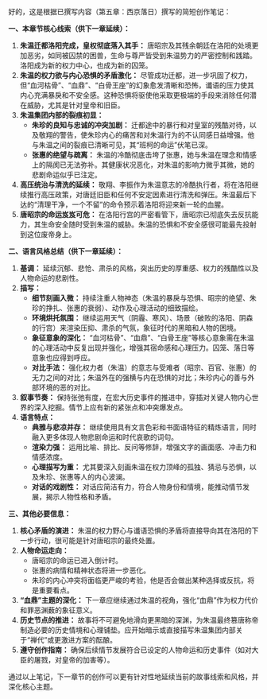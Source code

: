好的，这是根据已撰写内容（第五章：西京落日）撰写的简短创作笔记：

**一、本章节核心线索（供下一章延续）：**

1.  **朱温迁都洛阳完成，皇权彻底落入其手：** 唐昭宗及其残余朝廷在洛阳的处境更加恶劣，如同被囚禁的困兽，生命与尊严皆受到朱温势力的严密控制和践踏。洛阳成为新的权力中心，也成为新的囚笼。
2.  **朱温的权力欲与内心恐惧的矛盾激化：** 尽管成功迁都，进一步巩固了权力，但“血河枯骨”、“血鼎”、“白骨王座”的幻象愈发清晰和恐怖，谶语的压力使其内心充满暴戾和不安全感。这种恐惧将驱使他采取更极端的手段来消除任何潜在威胁，尤其是针对皇帝和旧臣。
3.  **朱温集团内部的裂痕初显：**
    *   **朱珍的良知与忠诚的冲突加剧：** 迁都途中的暴行和对皇室的残酷对待，以及敬翔的警告，使朱珍内心的痛苦和对朱温行为的不认同感日益增强。他与朱温之间的裂痕已清晰可见，其“班柯的命运”伏笔已深。
    *   **张惠的绝望与疏离：** 朱温的冷酷彻底击垮了张惠，她与朱温在理念和情感上的隔阂已无法弥补。其健康状况恶化，对朱温的影响力微乎其微，她的悲剧命运似乎已注定。
4.  **高压统治与清洗的延续：** 敬翔、李振作为朱温意志的冷酷执行者，将在洛阳继续推行高压政策，对唐廷旧臣和任何不安定因素进行清洗和弹压。朱温最后下达的“清理干净，一个不留”的命令预示着洛阳将迎来新一轮的血腥。
5.  **唐昭宗的命运岌岌可危：** 在洛阳行宫的严密看管下，唐昭宗已彻底失去反抗能力，其生命安全随时受到朱温的威胁。朱温的恐惧和不安全感很可能最先投射到这位废帝身上。

**二、语言风格总结（供下一章延续）：**

1.  **基调：** 延续沉郁、悲怆、肃杀的风格，突出历史的厚重感、权力的残酷性以及人物命运的悲剧性。
2.  **描写：**
    *   **细节刻画入微：** 持续注重人物神态（朱温的暴戾与恐惧、昭宗的绝望、朱珍的挣扎、张惠的衰弱）、动作及心理活动的细致描绘。
    *   **环境烘托氛围：** 继续运用天气（阴霾、寒风）、场景（破败的洛阳、阴森的行宫）来渲染压抑、肃杀的气氛，象征时代的黑暗和人物的困境。
    *   **象征意象的深化：** “血河枯骨”、“血鼎”、“白骨王座”等核心意象需在朱温的心理活动中反复出现并强化，增强其宿命感和心理压力。囚笼、落日等意象也应得到呼应。
    *   **对比手法：** 强化权力者（朱温）的意志与受难者（昭宗、百官、张惠）的无力之间的对比；朱温外在的强横与内在恐惧的对比；朱珍内心的善与外部环境的恶的对比。
3.  **叙事节奏：** 保持张弛有度，在宏大历史事件的推进中，穿插对关键人物内心世界的深入挖掘。情节上应有新的紧张点和冲突爆发点。
4.  **语言特点：**
    *   **典雅与悲凉并存：** 继续使用具有文言色彩和书面语特征的精炼语言，同时融入更多体现人物悲剧命运和时代哀歌的词句。
    *   **渲染力强：** 运用比喻、排比、反问等修辞，增强文字的画面感、冲击力和情感浓度。
    *   **心理描写为重：** 尤其要深入刻画朱温在权力顶峰的孤独、猜忌与恐惧，以及朱珍、张惠等人的内心波澜。
    *   **对话的戏剧性：** 对话应简洁有力，符合人物身份和情境，能推动情节发展，揭示人物性格和矛盾。

**三、其他必要信息：**

1.  **核心矛盾的演进：** 朱温的权力野心与谶语恐惧的矛盾将直接导向其在洛阳的下一步行动，很可能是针对唐昭宗的最终处置。
2.  **人物命运走向：**
    *   唐昭宗的命运已进入倒计时。
    *   张惠的病情和精神状态将进一步恶化。
    *   朱珍的内心冲突将面临更严峻的考验，他是否会做出某种选择或反抗，将是重要看点。
3.  **“血鼎”主题的深化：** 下一章应继续通过朱温的视角，强化“血鼎”作为权力代价和罪恶渊薮的象征意义。
4.  **历史节点的推进：** 故事将不可避免地滑向更黑暗的深渊，为朱温最终篡唐称帝制造必要的历史情境和心理铺垫。应开始暗示或直接描写朱温集团内部关于“禅代”或更激进方案的酝酿。
5.  **遵守创作指南：** 确保后续情节发展符合已设定的人物命运和历史事件（如对大臣的屠戮，对皇帝的加害等）。

通过以上笔记，下一章节的创作可以更有针对性地延续当前的故事线索和风格，并深化核心主题。
